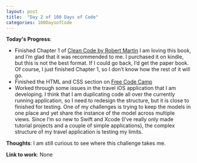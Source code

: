 ```yaml
---
layout: post
title:  "Day 2 of 100 Days of Code"
categories: 100DaysofCode
---
```


**Today's Progress**:
+ Finished Chapter 1 of [Clean Code by Robert Martin](http://amzn.to/2sOXBuy) I am loving this book, and I’m glad that it was recommended to me. I purchased it on kindle, but this is not the best format. If I could go back, I’d get the paper book. Of course, I just finished Chapter 1, so I don’t know how the rest of it will go.
+ Finished the HTML and CSS section on [Free Code Camp]( https://www.freecodecamp.org)
+ Worked through some issues in the travel iOS application that I am developing. I think that I am duplicating code all over the currently running application, so I need to redesign the structure, but it is close to finished for testing. One of my challenges is trying to keep the models in one place and yet share the instance of the model across multiple views. Since I’m so new to Swift and Xcode (I’ve really only made tutorial projects and a couple of simple applications), the complex structure of my travel application is testing my limits.
  
**Thoughts**: I am still curious to see where this challenge takes me.

**Link to work**: None
